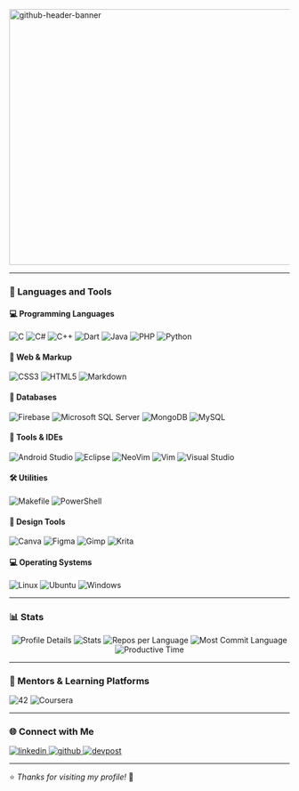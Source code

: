 <img width="1700" height="460" alt="github-header-banner" src="https://github.com/user-attachments/assets/63541f3c-ffbc-4e4c-b606-188ebe7db84c" />

---

### 🧰 Languages and Tools

#### 💻 Programming Languages
<p align="left">
  <img src="https://img.shields.io/badge/c-%2300599C.svg?style=for-the-badge&logo=c&logoColor=white" alt="C"/>
  <img src="https://img.shields.io/badge/c%23-%23239120.svg?style=for-the-badge&logo=csharp&logoColor=white" alt="C#"/>
  <img src="https://img.shields.io/badge/c++-%2300599C.svg?style=for-the-badge&logo=c%2B%2B&logoColor=white" alt="C++"/>
  <img src="https://img.shields.io/badge/dart-%230175C2.svg?style=for-the-badge&logo=dart&logoColor=white" alt="Dart"/>
  <img src="https://img.shields.io/badge/java-%23ED8B00.svg?style=for-the-badge&logo=openjdk&logoColor=white" alt="Java"/>
  <img src="https://img.shields.io/badge/php-%23777BB4.svg?style=for-the-badge&logo=php&logoColor=white" alt="PHP"/>
  <img src="https://img.shields.io/badge/python-3670A0?style=for-the-badge&logo=python&logoColor=ffdd54" alt="Python"/>
</p>

#### 🎨 Web & Markup
<p align="left">
  <img src="https://img.shields.io/badge/css3-%231572B6.svg?style=for-the-badge&logo=css3&logoColor=white" alt="CSS3"/>
  <img src="https://img.shields.io/badge/html5-%23E34F26.svg?style=for-the-badge&logo=html5&logoColor=white" alt="HTML5"/>
  <img src="https://img.shields.io/badge/Markdown-ffffff?logo=markdown&style=for-the-badge&color=3b75f3&logoColor=ffffff" alt="Markdown"/>
</p>

#### 🧮 Databases
<p align="left">
  <img src="https://img.shields.io/badge/firebase-a08021?style=for-the-badge&logo=firebase&logoColor=ffcd34" alt="Firebase"/>
  <img src="https://img.shields.io/badge/Microsoft%20SQL%20Server-CC2927?style=for-the-badge&logo=microsoft%20sql%20server&logoColor=white" alt="Microsoft SQL Server"/>
  <img src="https://img.shields.io/badge/-MongoDB-13aa52?style=for-the-badge&logo=mongodb&logoColor=white" alt="MongoDB"/>
  <img src="https://img.shields.io/badge/mysql-4479A1.svg?style=for-the-badge&logo=mysql&logoColor=white" alt="MySQL"/>
</p>

#### 🧩 Tools & IDEs
<p align="left">
  <img src="https://img.shields.io/badge/android%20studio-346ac1?style=for-the-badge&logo=android%20studio&logoColor=white" alt="Android Studio"/>
  <img src="https://img.shields.io/badge/Eclipse-FE7A16.svg?style=for-the-badge&logo=Eclipse&logoColor=white" alt="Eclipse"/>
  <img src="https://img.shields.io/badge/NeoVim-%2357A143.svg?&style=for-the-badge&logo=neovim&logoColor=white" alt="NeoVim"/>
  <img src="https://img.shields.io/badge/Vim-019733?style=for-the-badge&logo=vim&logoColor=white" alt="Vim"/>
  <img src="https://img.shields.io/badge/Visual%20Studio-5C2D91.svg?style=for-the-badge&logo=visual-studio&logoColor=white" alt="Visual Studio"/>
</p>

#### 🛠️ Utilities
<p align="left">
  <img src="https://img.shields.io/badge/Makefile-f38f3b?style=for-the-badge" alt="Makefile"/>
  <img src="https://img.shields.io/badge/PowerShell-%235391FE.svg?style=for-the-badge&logo=powershell&logoColor=white" alt="PowerShell"/>
</p>

#### 🎨 Design Tools
<p align="left">
  <img src="https://img.shields.io/badge/Canva-%2300C4CC.svg?style=for-the-badge&logo=Canva&logoColor=white" alt="Canva"/>
  <img src="https://img.shields.io/badge/figma-%23F24E1E.svg?style=for-the-badge&logo=figma&logoColor=white" alt="Figma"/>
  <img src="https://img.shields.io/badge/Gimp-657D8B?style=for-the-badge&logo=gimp&logoColor=FFFFFF" alt="Gimp"/>
  <img src="https://img.shields.io/badge/Krita-203759?style=for-the-badge&logo=krita&logoColor=EEF37B" alt="Krita"/>
</p>

#### 💻 Operating Systems
<p align="left">
  <img src="https://img.shields.io/badge/Linux-FCC624?style=for-the-badge&logo=linux&logoColor=black" alt="Linux"/>
  <img src="https://img.shields.io/badge/Ubuntu-E95420?style=for-the-badge&logo=ubuntu&logoColor=white" alt="Ubuntu"/>
  <img src="https://img.shields.io/badge/Windows-0078D6?style=for-the-badge&logo=windows&logoColor=white" alt="Windows"/>
</p>

---

### 📊 Stats

<p align="center">
  <img src="http://github-profile-summary-cards.vercel.app/api/cards/profile-details?username=erico-ke&theme=blueberry" alt="Profile Details"/>
  <img src="http://github-profile-summary-cards.vercel.app/api/cards/stats?username=erico-ke&theme=blueberry" alt="Stats"/>
  <img src="http://github-profile-summary-cards.vercel.app/api/cards/repos-per-language?username=erico-ke&theme=blueberry" alt="Repos per Language"/>
  <img src="http://github-profile-summary-cards.vercel.app/api/cards/most-commit-language?username=erico-ke&theme=blueberry" alt="Most Commit Language"/>
  <img src="http://github-profile-summary-cards.vercel.app/api/cards/productive-time?username=erico-ke&theme=blueberry&utcOffset=8" alt="Productive Time"/>
</p>

---

### 🧠 Mentors & Learning Platforms

<p align="left">
  <img src="https://img.shields.io/badge/-42-black?style=for-the-badge&logo=42&logoColor=white" alt="42"/>
  <img src="https://img.shields.io/badge/Coursera-%230056D2.svg?style=for-the-badge&logo=Coursera&logoColor=white" alt="Coursera"/>
</p>

---

### 🌐 Connect with Me

<p align="left">
  <a href="https://linkedin.com/in/erico-ke" target="blank">
    <img src="https://img.shields.io/badge/linkedin-%230077B5.svg?style=for-the-badge&logo=linkedin&logoColor=white" alt="linkedin"/>
  </a>
  <a href="https://github.com/erico-ke" target="blank">
    <img src="https://img.shields.io/badge/github-%23121011.svg?style=for-the-badge&logo=github&logoColor=white" alt="github"/>
  </a>
  <a href="https://devpost.com/eliasricokergaravat?ref_content=user-portfolio&ref_feature=portfolio&ref_medium=global-nav" target="blank">
    <img src="https://img.shields.io/badge/Devpost-003E54?style=for-the-badge&logo=Devpost&logoColor=white" alt="devpost"/>
  </a>
</p>

---

⭐ *Thanks for visiting my profile!* 🚀
